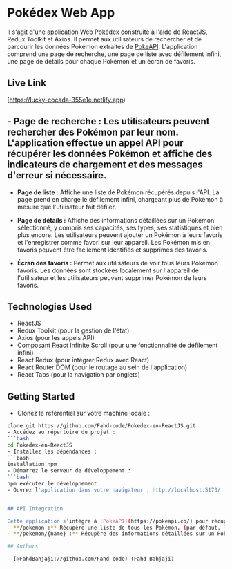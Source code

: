 # Pokédex Web App
Il s'agit d'une application Web Pokédex construite à l'aide de ReactJS, Redux Toolkit et Axios. Il permet aux utilisateurs de rechercher et de parcourir les données Pokémon extraites de [PokeAPI](https://pokeapi.co/). L'application comprend une page de recherche, une page de liste avec défilement infini, une page de détails pour chaque Pokémon et un écran de favoris.

## Live Link

[https://lucky-cocada-355e1e.netlify.app)

## - **Page de recherche :** Les utilisateurs peuvent rechercher des Pokémon par leur nom. L'application effectue un appel API pour récupérer les données Pokémon et affiche des indicateurs de chargement et des messages d'erreur si nécessaire.

- **Page de liste :** Affiche une liste de Pokémon récupérés depuis l'API. La page prend en charge le défilement infini, chargeant plus de Pokémon à mesure que l'utilisateur fait défiler.

- **Page de détails :** Affiche des informations détaillées sur un Pokémon sélectionné, y compris ses capacités, ses types, ses statistiques et bien plus encore. Les utilisateurs peuvent ajouter un Pokémon à leurs favoris et l'enregistrer comme favori sur leur appareil. Les Pokémon mis en favoris peuvent être facilement identifiés et supprimés des favoris.

- **Écran des favoris :** Permet aux utilisateurs de voir tous leurs Pokémon favoris. Les données sont stockées localement sur l'appareil de l'utilisateur et les utilisateurs peuvent supprimer Pokémon de leurs favoris.

## Technologies Used

- ReactJS
- Redux Toolkit (pour la gestion de l'état)
- Axios (pour les appels API)
- Composant React Infinite Scroll (pour une fonctionnalité de défilement infini)
- React Redux (pour intégrer Redux avec React)
- React Router DOM (pour le routage au sein de l'application)
- React Tabs (pour la navigation par onglets)


## Getting Started

- Clonez le référentiel sur votre machine locale :
```bash
clone git https://github.com/Fahd-code/Pokedex-en-ReactJS.git
- Accédez au répertoire du projet :
```bash
cd Pokedex-en-ReactJS
- Installez les dépendances :
```bash
installation npm
- Démarrez le serveur de développement :
```bash
npm exécuter le développement
- Ouvrez l'application dans votre navigateur : http://localhost:5173/


## API Integration

Cette application s'intègre à [PokeAPI](https://pokeapi.co/) pour récupérer les données Pokémon. L'URL de base de l'API est https://pokeapi.co/api/v2. Les points de terminaison suivants sont utilisés :
- **/pokemon :** Récupère une liste de tous les Pokémon. (par défaut, limite de 20)
- **/pokemon/{name} :** Récupère des informations détaillées sur un Pokémon spécifique.

## Authors

- [@FahdBahjaji://github.com/Fahd-code) (Fahd Bahjaji)

